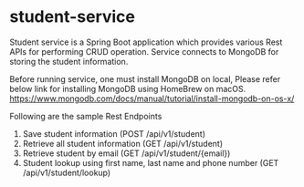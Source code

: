 # student-service
Student service is a Spring Boot application which provides various Rest APIs for performing
CRUD operation. Service connects to MongoDB for storing the student information.

Before running service, one must install MongoDB on local, Please refer below link
for installing MongoDB using HomeBrew on macOS.
https://www.mongodb.com/docs/manual/tutorial/install-mongodb-on-os-x/

Following are the sample Rest Endpoints
1) Save student information (POST /api/v1/student)
2) Retrieve all student information (GET /api/v1/student)
3) Retrieve student by email (GET /api/v1/student/{email})
4) Student lookup using first name, last name and phone number (GET /api/v1/student/lookup)



